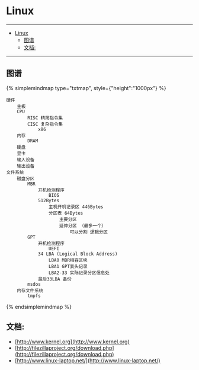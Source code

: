 # Linux

------

- [Linux](#linux)
  - [图谱](#图谱)
  - [文档:](#文档)

------

## 图谱

{% simplemindmap type="txtmap", style={"height":"1000px"} %}
``` txtmap
硬件
    主板
    CPU
        RISC 精简指令集
        CISC 复杂指令集
            x86
    内存
        DRAM
    硬盘
    显卡
    输入设备
    输出设备
文件系统
    磁盘分区
        MBR
            开机检测程序
                BIOS
            512Bytes
                主机开机记录区 446Bytes
                分区表 64Bytes
                    主要分区
                    延伸分区 （最多一个）
                        可以分割 逻辑分区
        GPT
            开机检测程序
                UEFI
            34 LBA (Logical Block Address)
                LBA0 MBR相容区块
                LBA1 GPT表头记录
                LBA2-33 实际记录分区信息处
            最后33LBA 备份
        msdos
    内存文件系统
        tmpfs        
```
{% endsimplemindmap %}

## 文档:

- [http://www.kernel.org](http://www.kernel.org)
- [http://filezillaproject.org/download.php](http://filezillaproject.org/download.php)  
- [http://www.linux-laptop.net/](http://www.linux-laptop.net/)
